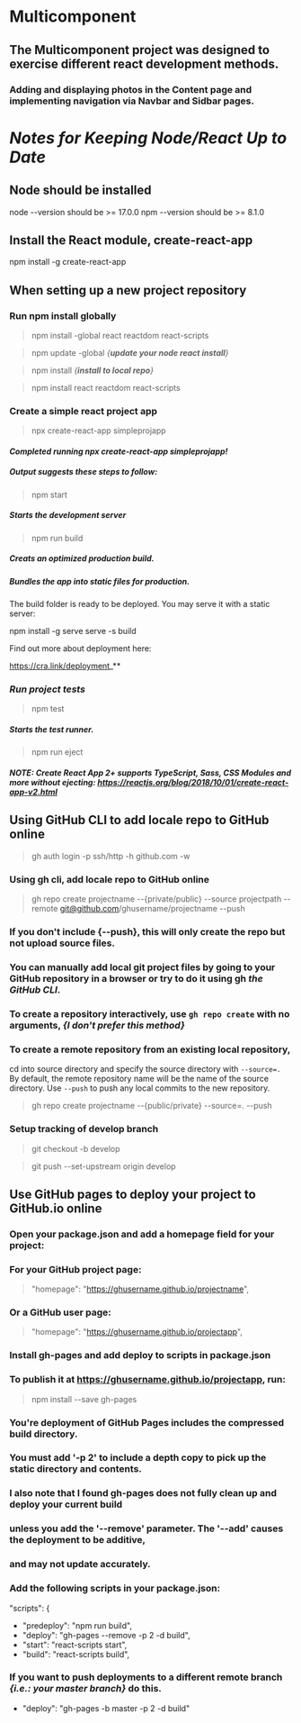 # Multicomponent 
## The Multicomponent project was designed to exercise different react development methods.
### Adding and displaying photos in the Content page and implementing navigation via Navbar and Sidbar pages.

# _Notes for Keeping Node/React Up to Date_

## Node should be installed

node --version should be >= 17.0.0
npm --version should be >= 8.1.0

## Install the React module, create-react-app

npm install -g create-react-app

## When setting up a new project repository 
### **Run npm install globally**
>npm install -global react reactdom react-scripts

>npm update -global  _{**update your node react install**}_

>npm install _{**install to local repo**}_

>npm install react reactdom react-scripts

### **Create a simple react project app**
>npx create-react-app simpleprojapp

#### **_Completed running npx create-react-app simpleprojapp!_**

##### _Output suggests these steps to follow:_

>  npm start

##### **_Starts the development server_**

> npm run build

##### **_Creats an optimized production build._**
##### Bundles the app into static files for production.
The build folder is ready to be deployed.
You may serve it with a static server:

  npm install -g serve
  serve -s build

Find out more about deployment here:

  https://cra.link/deployment_**

### **_Run project tests_**

>  npm test

##### **_Starts the test runner._**

> npm run eject

##### _**NOTE: Create React App 2+ supports TypeScript, Sass, CSS Modules and more without ejecting: https://reactjs.org/blog/2018/10/01/create-react-app-v2.html**_

## **Using GitHub CLI to add locale repo to GitHub online**
> gh auth login -p ssh/http -h github.com -w

### **Using gh cli, add locale repo to GitHub online**

> gh repo create projectname --{private/public} --source projectpath --remote git@github.com/ghusername/projectname --push

### **If you don't include {--push}, this will only create the repo but not upload source files.** 

### You can manually add local git project files by going to your GitHub repository in a browser or try to do it using gh **_the GitHub CLI_**.

### To create a repository interactively, use `gh repo create` with no arguments, _{I don't prefer this method}_

### To create a remote repository from an existing local repository, 
cd into source directory and specify the source directory with `--source=.`
By default, the remote repository name will be the name of the source directory.
Use `--push` to push any local commits to the new repository.

> gh repo create projectname --{public/private} --source=. --push

### Setup tracking of develop branch
> git checkout -b develop

> git push --set-upstream origin develop

## **Use GitHub pages to deploy your project to GitHub.io online**
### Open your package.json and add a homepage field for your project:
### For your GitHub project page:
> "homepage": "https://ghusername.github.io/projectname",
### Or a GitHub user page:
> "homepage": "https://ghusername.github.io/projectapp",
### Install gh-pages and add deploy to scripts in package.json
### To publish it at https://ghusername.github.io/projectapp, run:
> npm install --save gh-pages
### You're deployment of GitHub Pages includes the compressed build directory. 
### You must add '-p 2' to include a depth copy to pick up the static directory and contents.
### I also note that I found gh-pages does not fully clean up and deploy your current build
### unless you add the '--remove' parameter. The '--add' causes the deployment to be additive, 
### and may not update accurately.
###  Add the following scripts in your package.json:
"scripts": {
+ "predeploy": "npm run build",
+ "deploy": "gh-pages --remove -p 2 -d build",
+ "start": "react-scripts start",
+ "build": "react-scripts build",

### If you want to push deployments to a different remote branch _{i.e.: your master branch}_ do this.
+ "deploy": "gh-pages -b master -p 2 -d build"
